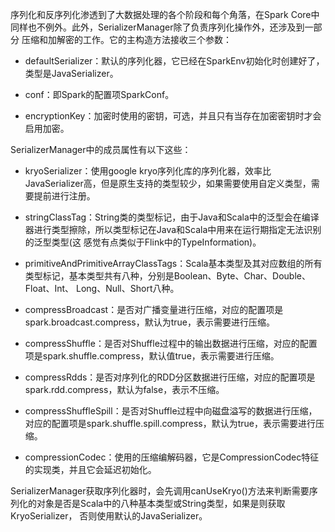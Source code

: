 序列化和反序列化渗透到了大数据处理的各个阶段和每个角落，在Spark Core中同样也不例外。此外，SerializerManager除了负责序列化操作外，还涉及到一部分
压缩和加解密的工作。它的主构造方法接收三个参数：
  * defaultSerializer：默认的序列化器，它已经在SparkEnv初始化时创建好了，类型是JavaSerializer。

  * conf：即Spark的配置项SparkConf。

  * encryptionKey：加密时使用的密钥，可选，并且只有当存在加密密钥时才会启用加密。

SerializerManager中的成员属性有以下这些：
  * kryoSerializer：使用google kryo序列化库的序列化器，效率比JavaSerializer高，但是原生支持的类型较少，如果需要使用自定义类型，需要提前进行注册。

  * stringClassTag：String类的类型标记，由于Java和Scala中的泛型会在编译器进行类型擦除，所以类型标记在Java和Scala中用来在运行期指定无法识别的泛型类型(这
  感觉有点类似于Flink中的TypeInformation)。

  * primitiveAndPrimitiveArrayClassTags：Scala基本类型及其对应数组的所有类型标记，基本类型共有八种，分别是Boolean、Byte、Char、Double、Float、Int、
  Long、Null、Short八种。

  * compressBroadcast：是否对广播变量进行压缩，对应的配置项是spark.broadcast.compress，默认为true，表示需要进行压缩。

  * compressShuffle：是否对Shuffle过程中的输出数据进行压缩，对应的配置项是spark.shuffle.compress，默认值true，表示需要进行压缩。

  * compressRdds：是否对序列化的RDD分区数据进行压缩，对应的配置项是spark.rdd.compress，默认为false，表示不压缩。

  * compressShuffleSpill：是否对Shuffle过程中向磁盘溢写的数据进行压缩，对应的配置项是spark.shuffle.spill.compress，默认为true，表示需要进行压缩。

  * compressionCodec：使用的压缩编解码器，它是CompressionCodec特征的实现类，并且它会延迟初始化。

SerializerManager获取序列化器时，会先调用canUseKryo()方法来判断需要序列化的对象是否是Scala中的八种基本类型或String类型，如果是则获取KryoSerializer，
否则使用默认的JavaSerializer。